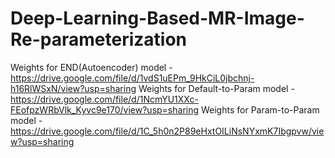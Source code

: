 # Deep-Learning-Based-MR-Image-Re-parameterization

Weights for END(Autoencoder) model - https://drive.google.com/file/d/1vdS1uEPm_9HkCiL0jbchnj-h16RlWSxN/view?usp=sharing
Weights for Default-to-Param model - https://drive.google.com/file/d/1NcmYU1XXc-FEofpzWRbVlk_Kyvc9e170/view?usp=sharing
Weights for Param-to-Param model - https://drive.google.com/file/d/1C_5h0n2P89eHxtOILiNsNYxmK7Ibgpvw/view?usp=sharing
